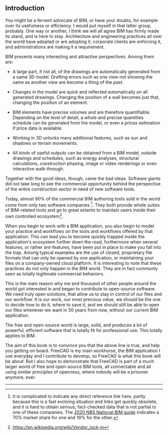 ## Introduction

You might be a fervent advocate of BIM, or have your doubts, for example over its usefulness or efficiency. I would put myself in that latter group, probably. One way or another, I think we will all agree BIM has firmly made its stand, and is here to stay. Architecture and engineering practices all over the world have adopted or are adopting it, corporate clients are enforcing it, and administrations are making it a requirement.

BIM presents many interesting and attractive perspectives. Among them are:

* A large part, if not all, of the drawings are automatically generated from a same 3D model. Drafting errors such as one view not showing the same as another view are become a thing of the past.

* Changes in the model are quick and reflected automatically on all generated drawings. Changing the position of a wall becomes just that, changing the position of an element.

* BIM elements have precise volumes and are therefore quantifiable. Depending on the level of detail, a whole and precise quantities schedule can be generated from the model, or even a prices estimation if price data is available.

* Working in 3D unlocks many additional features, such as sun and shadows or terrain movements.

* All kinds of useful outputs can be obtained from a BIM model, outside drawings and schedules, such as energy analyses, structural calculations, construction phasing, image or video renderings or even interactive walk-through.

Together with the good ideas, though, came the bad ideas. Software giants did not take long to see the commercial opportunity behind the perspective of the entire construction sector in need of new software tools.

Today, almost 90% of the commercial BIM authoring tools sold in the world come from only two software companies [^1]. They both provide whole suites of BIM-related tools and go to great extents to maintain users inside their own controlled ecosystem[^2].

When you begin to work with a BIM application, you also begin to model your practice and workflows on the tools and workflows offered by that application. This can lead you to become quickly trapped inside the application's ecosystem further down the road, furthermore when several features, or rather ant-features, have been put in place to make you fall into the trap. Among typical examples are the use of closed, proprietary file formats that can only be opened by one application, or maintaining your files on a company-owned cloud platform. It is interesting to note that these practices do not only happen in the BIM world. They are in fact commonly seen as totally legitimate commercial behaviors.

This is the main reason why me and thousand of other people around the world got interested in and began to contribute to open-source software. We need truly open solutions, that allow us to stay in control of our files and our workflow. It is our work, our most precious value, we should be the one to decide how to do it, where to save it, and we should still be able to open our files whenever we want in 30 years from now, without our current BIM application.

The free and open-source world is large, solid, and produces a lot of powerful, efficient software that is totally fit for professional use. This totally applies to BIM.

The aim of this book is to convince you that the above line is true, and help you getting on board. FreeCAD is my main workhorse, the BIM application I use everyday and I contribute to develop, so FreeCAD is what this book will be about. But I also hope to demonstrate that FreeCAD is part of a much larger world of free and open-source BIM tools, all connectable and all using similar principles of openness, where nobody will be a prisoner anymore, ever.

 ---

[^1]: It is complicated to indicate any direct reference link here, partly because this is a fast evolving situation and links get quickly obsolete, and it is hard to obtain serious, fact-checked data that is not partial to one of these companies. The [2020 NBS National BIM guide](https://www.thenbs.com/knowledge/national-bim-report-2020) indicates a 70% market share for one and 19% for the other.
[^2]: https://en.wikipedia.org/wiki/Vendor_lock-in
